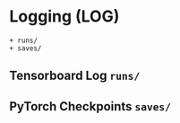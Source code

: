 # Logging (LOG)

```
+ runs/
+ saves/
```

## Tensorboard Log `runs/`



## PyTorch Checkpoints `saves/`